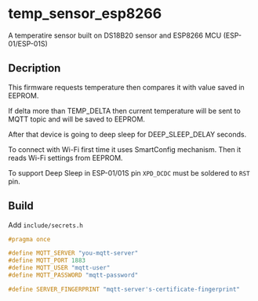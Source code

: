 # temp_sensor_esp8266
A temperatire sensor built on DS18B20 sensor and ESP8266 MCU (ESP-01/ESP-01S)

## Decription

This firmware requests temperature then compares it with value saved in EEPROM. 

If delta more than TEMP_DELTA then current temperature will be sent to MQTT topic and will be saved to EEPROM.

After that device is going to deep sleep for DEEP_SLEEP_DELAY seconds.

To connect with Wi-Fi first time it uses SmartConfig mechanism. Then it reads Wi-Fi settings from EEPROM.

To support Deep Sleep in ESP-01/01S pin `XPD_DCDC` must be soldered to `RST` pin.

## Build

Add `include/secrets.h`

```cpp
#pragma once

#define MQTT_SERVER "you-mqtt-server"
#define MQTT_PORT 1883
#define MQTT_USER "mqtt-user"
#define MQTT_PASSWORD "mqtt-password"

#define SERVER_FINGERPRINT "mqtt-server's-certificate-fingerprint"
```
